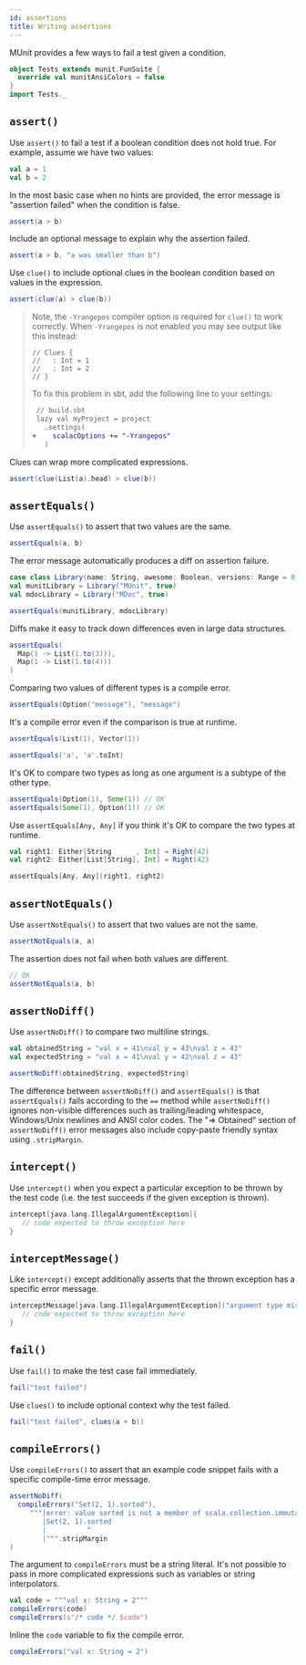 ```yaml
---
id: assertions
title: Writing assertions
---
```


MUnit provides a few ways to fail a test given a condition.

```scala mdoc:invisible
object Tests extends munit.FunSuite {
  override val munitAnsiColors = false
}
import Tests._
```

## `assert()`

Use `assert()` to fail a test if a boolean condition does not hold true. For
example, assume we have two values:

```scala mdoc
val a = 1
val b = 2
```

In the most basic case when no hints are provided, the error message is
"assertion failed" when the condition is false.

```scala mdoc:crash
assert(a > b)
```

Include an optional message to explain why the assertion failed.

```scala mdoc:crash
assert(a > b, "a was smaller than b")
```

Use `clue()` to include optional clues in the boolean condition based on values
in the expression.

```scala mdoc:crash
assert(clue(a) > clue(b))
```

> Note, the `-Yrangepos` compiler option is required for `clue()` to work
> correctly. When `-Yrangepos` is not enabled you may see output like this
> instead:
>
> ```
> // Clues {
> //   : Int = 1
> //   : Int = 2
> // }
> ```
>
> To fix this problem in sbt, add the following line to your settings:
>
> ```diff
>  // build.sbt
>  lazy val myProject = project
>    .settings(
> +    scalacOptions += "-Yrangepos"
>    )
> ```

Clues can wrap more complicated expressions.

```scala mdoc:crash
assert(clue(List(a).head) > clue(b))
```

## `assertEquals()`

Use `assertEquals()` to assert that two values are the same.

```scala mdoc:crash
assertEquals(a, b)
```

The error message automatically produces a diff on assertion failure.

```scala mdoc
case class Library(name: String, awesome: Boolean, versions: Range = 0.to(1))
val munitLibrary = Library("MUnit", true)
val mdocLibrary = Library("MDoc", true)
```

```scala mdoc:crash
assertEquals(munitLibrary, mdocLibrary)
```

Diffs make it easy to track down differences even in large data structures.

```scala mdoc:crash
assertEquals(
  Map(1 -> List(1.to(3))),
  Map(1 -> List(1.to(4)))
)
```

Comparing two values of different types is a compile error.

```scala mdoc:fail
assertEquals(Option("message"), "message")
```

It's a compile error even if the comparison is true at runtime.

```scala mdoc:fail
assertEquals(List(1), Vector(1))
```

```scala mdoc:fail
assertEquals('a', 'a'.toInt)
```

It's OK to compare two types as long as one argument is a subtype of the other
type.

```scala mdoc
assertEquals(Option(1), Some(1)) // OK
assertEquals(Some(1), Option(1)) // OK
```

Use `assertEquals[Any, Any]` if you think it's OK to compare the two types at
runtime.

```scala mdoc
val right1: Either[String      , Int] = Right(42)
val right2: Either[List[String], Int] = Right(42)
```

```scala mdoc
assertEquals[Any, Any](right1, right2)
```

## `assertNotEquals()`

Use `assertNotEquals()` to assert that two values are not the same.

```scala mdoc:crash
assertNotEquals(a, a)
```

The assertion does not fail when both values are different.

```scala mdoc
// OK
assertNotEquals(a, b)
```

## `assertNoDiff()`

Use `assertNoDiff()` to compare two multiline strings.

```scala mdoc
val obtainedString = "val x = 41\nval y = 43\nval z = 43"
val expectedString = "val x = 41\nval y = 42\nval z = 43"
```

```scala mdoc:crash
assertNoDiff(obtainedString, expectedString)
```

The difference between `assertNoDiff()` and `assertEquals()` is that
`assertEquals()` fails according to the `==` method while `assertNoDiff()`
ignores non-visible differences such as trailing/leading whitespace,
Windows/Unix newlines and ANSI color codes. The "=> Obtained" section of
`assertNoDiff()` error messages also include copy-paste friendly syntax using
`.stripMargin`.

## `intercept()`

Use `intercept()` when you expect a particular exception to be thrown by the
test code (i.e. the test succeeds if the given exception is thrown).

```scala mdoc:crash
intercept[java.lang.IllegalArgumentException]{
   // code expected to throw exception here
}
```

## `interceptMessage()`

Like `intercept()` except additionally asserts that the thrown exception has a
specific error message.

```scala mdoc:crash
interceptMessage[java.lang.IllegalArgumentException]("argument type mismatch"){
   // code expected to throw exception here
}
```

## `fail()`

Use `fail()` to make the test case fail immediately.

```scala mdoc:crash
fail("test failed")
```

Use `clues()` to include optional context why the test failed.

```scala mdoc:crash
fail("test failed", clues(a + b))
```

## `compileErrors()`

Use `compileErrors()` to assert that an example code snippet fails with a
specific compile-time error message.

```scala mdoc
assertNoDiff(
  compileErrors("Set(2, 1).sorted"),
     """|error: value sorted is not a member of scala.collection.immutable.Set[Int]
        |Set(2, 1).sorted
        |          ^
        |""".stripMargin
)
```

The argument to `compileErrors` must be a string literal. It's not possible to
pass in more complicated expressions such as variables or string interpolators.

```scala mdoc:fail
val code = """val x: String = 2"""
compileErrors(code)
compileErrors(s"/* code */ $code")
```

Inline the `code` variable to fix the compile error.

```scala mdoc
compileErrors("val x: String = 2")
```
